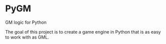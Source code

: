 PyGM
====

GM logic for Python

The goal of this project is to create a game engine in Python that is as easy to work with as GML.
